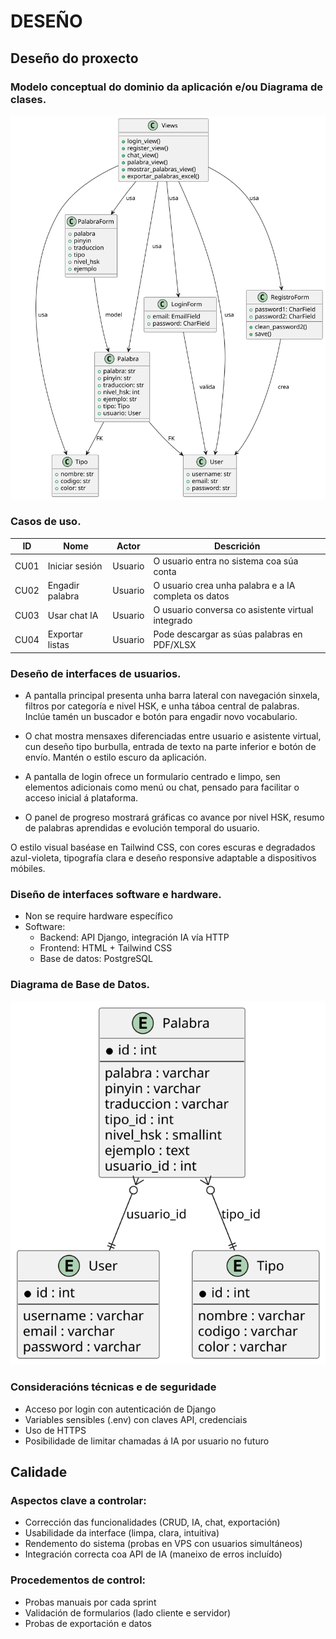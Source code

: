 # DESEÑO

## Deseño do proxecto

### Modelo conceptual do dominio da aplicación e/ou Diagrama de clases.

<img src="doc/img/UML.svg" alt="Diagrama UML" />

### Casos de uso.

| ID   | Nome                | Actor   | Descrición                                                 |
|------|---------------------|---------|-------------------------------------------------------------|
| CU01 | Iniciar sesión      | Usuario | O usuario entra no sistema coa súa conta                    |
| CU02 | Engadir palabra     | Usuario | O usuario crea unha palabra e a IA completa os datos        |
| CU03 | Usar chat IA        | Usuario | O usuario conversa co asistente virtual integrado           |
| CU04 | Exportar listas     | Usuario | Pode descargar as súas palabras en PDF/XLSX                 |

### Deseño de interfaces de usuarios.

- A pantalla principal presenta unha barra lateral con navegación sinxela, filtros por categoría e nivel HSK, e unha táboa central de palabras. Inclúe tamén un buscador e botón para engadir novo vocabulario.

- O chat mostra mensaxes diferenciadas entre usuario e asistente virtual, cun deseño tipo burbulla, entrada de texto na parte inferior e botón de envío. Mantén o estilo escuro da aplicación.

- A pantalla de login ofrece un formulario centrado e limpo, sen elementos adicionais como menú ou chat, pensado para facilitar o acceso inicial á plataforma.

- O panel de progreso mostrará gráficas co avance por nivel HSK, resumo de palabras aprendidas e evolución temporal do usuario.

O estilo visual baséase en Tailwind CSS, con cores escuras e degradados azul-violeta, tipografía clara e deseño responsive adaptable a dispositivos móbiles.

### Diseño de interfaces software e hardware.

- Non se require hardware específico
- Software:
  - Backend: API Django, integración IA vía HTTP
  - Frontend: HTML + Tailwind CSS
  - Base de datos: PostgreSQL

### Diagrama de Base de Datos.

<img src="/doc/img/diagramadatos.svg" alt="Diagrama Base de datos" />

### Consideracións técnicas e de seguridade

- Acceso por login con autenticación de Django
- Variables sensibles (.env) con claves API, credenciais
- Uso de HTTPS
- Posibilidade de limitar chamadas á IA por usuario no futuro

## Calidade

### Aspectos clave a controlar:

- Corrección das funcionalidades (CRUD, IA, chat, exportación)
- Usabilidade da interface (limpa, clara, intuitiva)
- Rendemento do sistema (probas en VPS con usuarios simultáneos)
- Integración correcta coa API de IA (maneixo de erros incluído)

### Procedementos de control:

- Probas manuais por cada sprint
- Validación de formularios (lado cliente e servidor)
- Probas de exportación e datos